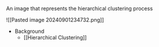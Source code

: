 An image that represents the hierarchical clustering process

![[Pasted image 20240901234732.png]]

- Background
	- [[Hierarchical Clustering]]
